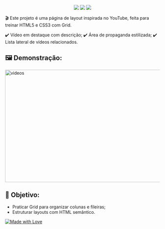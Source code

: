 <p align="center"> <img src="https://img.shields.io/badge/HTML5-E44D26?style=for-the-badge&logo=html5&logoColor=white" /> <img src="https://img.shields.io/badge/CSS3-264DE4?style=for-the-badge&logo=css3&logoColor=white" /> <img src="https://img.shields.io/badge/Grid-62CDFF?style=for-the-badge&logo=css3&logoColor=white" /> </p>

🎬 Este projeto é uma página de layout inspirada no YouTube, feita para treinar HTML5 e CSS3 com Grid.

✔️ Vídeo em destaque com descrição;
✔️ Área de propaganda estilizada;
✔️ Lista lateral de vídeos relacionados.

## 🖼️ Demonstração:
<img width="681" height="366" alt="videos" src="https://github.com/user-attachments/assets/b84e761d-6521-4b48-bbde-d9cc6f3a2e3a" />

## 🎯 Objetivo:
- Praticar Grid para organizar colunas e fileiras;
- Estruturar layouts com HTML semântico.

[![Made with Love](https://img.shields.io/badge/Made%20with-💜-AA77FF?style=flat-square)]()

